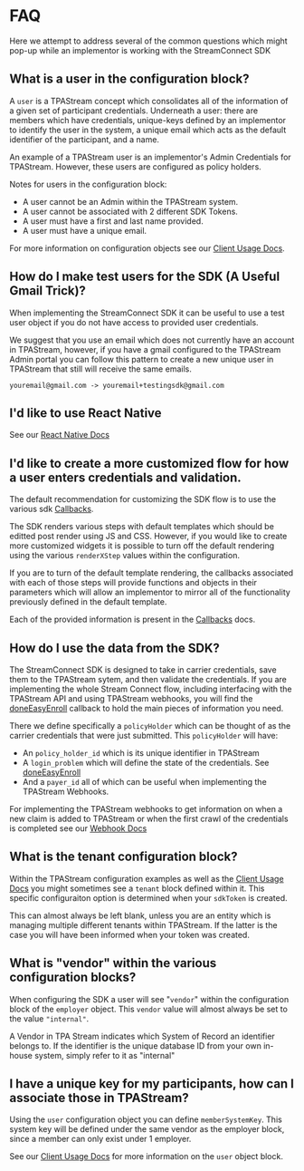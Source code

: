 # FAQ
Here we attempt to address several of the common questions which might pop-up while an implementor is working with the StreamConnect SDK


## What is a user in the configuration block?
A `user` is a TPAStream concept which consolidates all of the information of a given set of participant credentials. Underneath a user:
there are members which have credentials, unique-keys defined by an implementor to identify the user in the system, a unique email which acts as the default identifier of the participant, and a name.

An example of a TPAStream user is an implementor's Admin Credentials for TPAStream. However, these users are configured as policy holders.

Notes for users in the configuration block: 
* A user cannot be an Admin within the TPAStream system.
* A user cannot be associated with 2 different SDK Tokens.
* A user must have a first and last name provided.
* A user must have a unique email.

For more information on configuration objects see our [Client Usage Docs](client-usage.md).

## How do I make test users for the SDK (A Useful Gmail Trick)?
When implementing the StreamConnect SDK it can be useful to use a test user object if you do not have access to provided user credentials.

We suggest that you use an email which does not currently have an account in TPAStream, however, if you have a gmail configured to the TPAStream Admin portal you can follow this pattern to create a new unique user in TPAStream that still will receive the same emails.

```
youremail@gmail.com -> youremail+testingsdk@gmail.com
```

## I'd like to use React Native
See our [React Native Docs](../sdk-hook/docs/README.md)

## I'd like to create a more customized flow for how a user enters credentials and validation.
The default recommendation for customizing the SDK flow is to use the various sdk [Callbacks](client-usage.md#callbacks).

The SDK renders various steps with default templates which should be editted post render using JS and CSS. However, if you would like
to create more customized widgets it is possible to turn off the default rendering using the various `renderXStep` values within the
configuration.

If you are to turn of the default template rendering, the callbacks associated with each of those steps will provide functions and
objects in their parameters which will allow an implementor to mirror all of the functionality previously defined in the default
template.

Each of the provided information is present in the [Callbacks](client-usage.md#callbacks) docs.

## How do I use the data from the SDK?
The StreamConnect SDK is designed to take in carrier credentials, save them to the TPAStream sytem, and then validate the credentials.
If you are implementing the whole Stream Connect flow, including interfacing with the TPAStream API and using TPAStream webhooks, you will find the [doneEasyEnroll](client-usage.md#doneeasyenroll) callback to hold the main pieces of information you need.

There we define specifically a `policyHolder` which can be thought of as the carrier credentials that were just submitted.
This `policyHolder` will have:
* An `policy_holder_id` which is its unique identifier in TPAStream
* A `login_problem` which will define the state of the credentials. See [doneEasyEnroll](client-usage.md#doneeasyenroll)
* And a `payer_id` all of which can be useful when implementing the TPAStream Webhooks.

For implementing the TPAStream webhooks to get information on when a new claim is added to TPAStream or when the first crawl of the credentials is completed see our [Webhook Docs](https://developers.tpastream.com/en/latest/connect.html#webhooks)

## What is the tenant configuration block?
Within the TPAStream configuration examples as well as the [Client Usage Docs](client-usage.md) you might sometimes see
a `tenant` block defined within it. This specific configuraiton option is determined when your `sdkToken` is created.

This can almost always be left blank, unless you are an entity which is managing multiple different tenants within TPAStream.
If the latter is the case you will have been informed when your token was created.

## What is "vendor" within the various configuration blocks?
When configuring the SDK a user will see "`vendor`" within the configuration block of the `employer` object. This `vendor` value
will almost always be set to the value `"internal"`.

A Vendor in TPA Stream indicates which System of Record an identifier belongs to. If the identifier is the unique database ID from your
own in-house system, simply refer to it as "internal"

## I have a unique key for my participants, how can I associate those in TPAStream?
Using the `user` configuration object you can define `memberSystemKey`. This system key will be defined under the same vendor as the
employer block, since a member can only exist under 1 employer.

See our [Client Usage Docs](client-usage.md) for more information on the `user` object block.